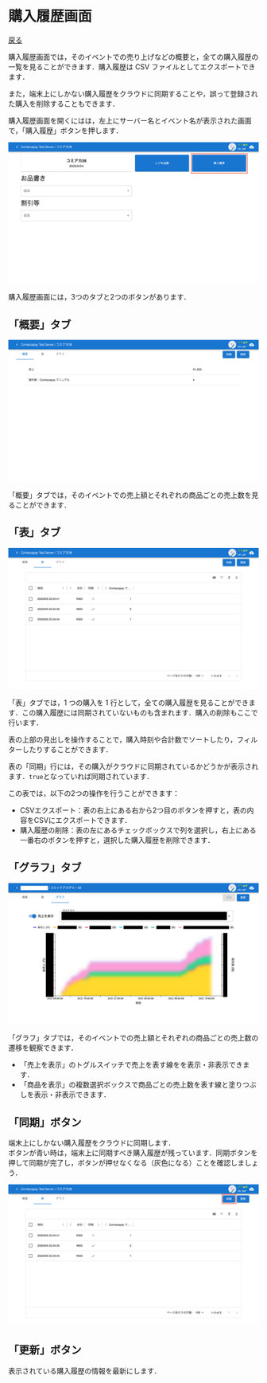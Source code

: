 # 購入履歴画面

[戻る](index.md)

購入履歴画面では，そのイベントでの売り上げなどの概要と，全ての購入履歴の一覧を見ることができます．購入履歴は CSV ファイルとしてエクスポートできます．

また，端末上にしかない購入履歴をクラウドに同期することや，誤って登録された購入を削除することもできます．

購入履歴画面を開くにはは，左上にサーバー名とイベント名が表示された画面で，「購入履歴」ボタンを押します．

![](event-receipts.png)

購入履歴画面には，3つのタブと2つのボタンがあります．

## 「概要」タブ

![](receipts-summary.png)

「概要」タブでは，そのイベントでの売上額とそれぞれの商品ごとの売上数を見ることができます．

## 「表」タブ

![](receipts-table.png)

「表」タブでは，1 つの購入を 1 行として，全ての購入履歴を見ることができます．この購入履歴には同期されていないものも含まれます．購入の削除もここで行います．

表の上部の見出しを操作することで，購入時刻や合計数でソートしたり，フィルターしたりすることができます．

表の「同期」行には，その購入がクラウドに同期されているかどうかが表示されます．`true`となっていれば同期されています．

この表では，以下の2つの操作を行うことができます：

- CSVエクスポート：表の右上にある右から2つ目のボタンを押すと，表の内容をCSVにエクスポートできます．
- 購入履歴の削除：表の左にあるチェックボックスで列を選択し，右上にある一番右のボタンを押すと，選択した購入履歴を削除できます．

## 「グラフ」タブ

![](receipts-chart.png)

「グラフ」タブでは，そのイベントでの売上額とそれぞれの商品ごとの売上数の遷移を観察できます．

- 「売上を表示」のトグルスイッチで売上を表す線をを表示・非表示できます．
- 「商品を表示」の複数選択ボックスで商品ごとの売上数を表す線と塗りつぶしを表示・非表示できます．

## 「同期」ボタン

端末上にしかない購入履歴をクラウドに同期します．  
ボタンが青い時は，端末上に同期すべき購入履歴が残っています．同期ボタンを押して同期が完了し，ボタンが押せなくなる（灰色になる）ことを確認しましょう．

![](receipts-sync.png)

## 「更新」ボタン

表示されている購入履歴の情報を最新にします．
